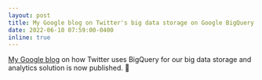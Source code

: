 ```yaml
---
layout: post
title: My Google blog on Twitter's big data storage on Google BigQuery
date: 2022-06-10 07:59:00-0400
inline: true
---
```


[My Google blog](https://cloud.google.com/blog/products/data-analytics/the-resource-hierarchy-for-adopting-google-cloud-bigquery-across-twitter) on how Twitter uses BigQuery for our big data storage and analytics solution is now published. :tada:
